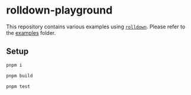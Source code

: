 # rolldown-playground

This repository contains various examples using [`rolldown`](https://rolldown.rs).
Please refer to the [examples](./examples/) folder.

## Setup

```sh
pnpm i
```

```sh
pnpm build
```

```sh
pnpm test
```

